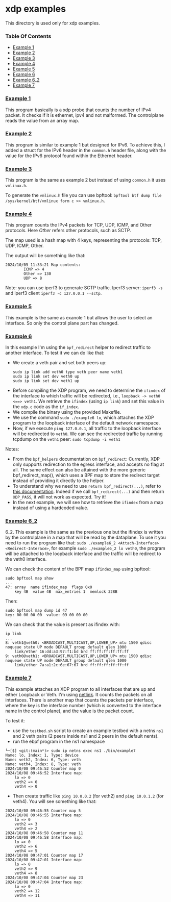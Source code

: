 # xdp examples

This directory is used only for xdp examples.

### Table Of Contents

* [Example 1](#example-1)
* [Example 2](#example-2)
* [Example 3](#example-3)
* [Example 4](#example-4)
* [Example 5](#example-5)
* [Example 6](#example-6)
* [Example 6_2](#example-6_2)
* [Example 7](#example-7)


### [Example 1](./example1/README.md)

This program basically is a xdp probe that counts the number of IPv4 packet. It checks if it is ethernet, ipv4 and not malformed. The controlplane reads the value from an array map.


### [Example 2](./example2/)

This program is similar to example 1 but designed for IPv6. To achieve this, I added a struct for the IPv6 header in the `common.h` header file, along with the value for the IPv6 protocol found within the Ethernet header.

### [Example 3](./example3/)

This program is the same as example 2 but instead of using `common.h` it uses `vmlinux.h`. 

To generate the `vmlinux.h` file you can use bpftool: `bpftool btf dump file /sys/kernel/btf/vmlinux form c >> vmlinux.h`.

### [Example 4](./example4/)

This program counts the IPv4 packets for TCP, UDP, ICMP, and Other protocols. Here *Other* refers other protocols, such as SCTP.

The map used is a hash map with 4 keys, representing the protocols: TCP, UDP, ICMP, Other.

The output will be something like that:
```
2024/10/05 11:33:21 Map contents:
        ICMP => 4
        Other => 130
        UDP => 8
```

Note: you can use iperf3 to generate SCTP traffic. Iperf3 server: `iperf3 -s` and iperf3 client `iperf3 -c 127.0.0.1 --sctp`.



### [Example 5](./example5/)

This example is the same as exanole 1 but allows the user to select an interface. So only the control plane part has changed.



### [Example 6](./example6/)

In this example I'm using the `bpf_redirect` helper to redirect traffic to another interface. To test it we can do like that:
* We create a veth pair and set both peers up:
  ```
  sudo ip link add veth0 type veth peer name veth1
  sudo ip link set dev veth0 up
  sudo ip link set dev veth1 up
  ```
* Before compiling the XDP program, we need to determine the `ifindex` of the interface to which traffic will be redirected, i.e., `loopback -> veth0 <==> veth1`. We retrieve the `ifindex` (using `ip link`) and set this value in the `xdp.c` code as the `if_index`.
* We compile the binary using the provided Makefile.
* We use the command `sudo ./example6 lo`, which attaches the XDP program to the loopback interface of the default network namespace.
* Now, if we execute `ping 127.0.0.1`, all traffic to the loopback interface will be redirected to `veth0`. We can see the redirected traffic by running tcpdump on the `veth1` peer: `sudo tcpdump -i veth1` 


Notes:
* From the `bpf_helpers` documentation on `bpf_redirect`: Currently, XDP only supports redirection to the egress interface, and accepts no flag at all. The same effect can also be attained with the more generic bpf_redirect_map(), which uses a BPF map to store the redirect target instead of providing it directly to the helper. 
* To understand why we need to use `return bpf_redirect(...)`, refer to [this documentation](https://www.kernel.org/doc/html/latest/bpf/redirect.html). Indeed if we call `bpf_redirect(...)` and then return `XDP_PASS`, it will not work as expected. Try it!
* In the next example, we will see how to retrieve the `ifindex` from a map instead of using a hardcoded value.



### [Example 6_2](./example6_2/)

6_2. This example is the same as the previous one but the ifindex is written by the controlplane in a map that will be read by the dataplane. To use it you need to run the program like that: `sudo ./example6_2 <Attach-Interface> <Redirect-Interace>`, for example `sudo ./example6_2 lo veth0`, the program will be attached to the loopback interface and the traffic will be redirect to the veth0 interface.

We can check the content of the BPF map `ifindex_map` using bpftool:
```
sudo bpftool map show
...
47: array  name ifindex_map  flags 0x0
	key 4B  value 4B  max_entries 1  memlock 328B
```
Then:
```
sudo bpftool map dump id 47
key: 00 00 00 00  value: 09 00 00 00
```
We can check that the value is present as ifindex with:
```
ip link
...
8: veth1@veth0: <BROADCAST,MULTICAST,UP,LOWER_UP> mtu 1500 qdisc noqueue state UP mode DEFAULT group default qlen 1000
    link/ether 16:dd:a3:97:f1:bd brd ff:ff:ff:ff:ff:ff
9: veth0@veth1: <BROADCAST,MULTICAST,UP,LOWER_UP> mtu 1500 qdisc noqueue state UP mode DEFAULT group default qlen 1000
    link/ether 7a:a1:2c:6e:67:67 brd ff:ff:ff:ff:ff:ff
```


### [Example 7](./example7/)

This example attaches an XDP program to all interfaces that are up and either Loopback or Veth. I'm using [netlink](https://github.com/vishvananda/netlink). It counts the packets on all interfaces. There is another map that counts the packets per interface, where the key is the interface number (which is converted to the interface name in the control plane), and the value is the packet count.

To test it:
* use the `testbed.sh` script to create an example testbed with a netns `ns1` and 2 veth pairs (2 peers inside ns1 and 2 peers in the default nents).
* run the ebpf program in the ns1 namespace 
```
└─[$] <git:(main*)> sudo ip netns exec ns1 ./bin/example7
Name: lo, Index: 1, Type: device
Name: veth2, Index: 6, Type: veth
Name: veth4, Index: 8, Type: veth
2024/10/08 09:46:52 Counter map 0
2024/10/08 09:46:52 Interface map:
	lo => 0
	veth2 => 0
	veth4 => 0
```
* Then create traffic like `ping 10.0.0.2` (for veth2) and `ping 10.0.1.2` (for veth4). You will see something like that:
```
2024/10/08 09:46:55 Counter map 5
2024/10/08 09:46:55 Interface map:
	lo => 0
	veth2 => 3
	veth4 => 2
2024/10/08 09:46:58 Counter map 11
2024/10/08 09:46:58 Interface map:
	lo => 0
	veth2 => 6
	veth4 => 5
2024/10/08 09:47:01 Counter map 17
2024/10/08 09:47:01 Interface map:
	lo => 0
	veth2 => 9
	veth4 => 8
2024/10/08 09:47:04 Counter map 23
2024/10/08 09:47:04 Interface map:
	lo => 0
	veth2 => 12
	veth4 => 11
```
